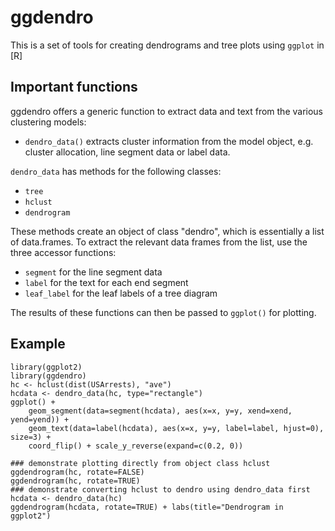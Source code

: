 # ggdendro

This is a set of tools for creating dendrograms and tree plots using `ggplot` in [R]

## Important functions

ggdendro offers a generic function to extract data and text from the various clustering models:

* `dendro_data()` extracts cluster information from the model object, e.g. cluster allocation, line segment data or label data.

`dendro_data` has methods for the following classes:

* `tree`
* `hclust`
* `dendrogram`

These methods create an object of class "dendro", which is essentially a list of data.frames.  To extract the relevant data frames from the list, use the three accessor functions:

* `segment` for the line segment data
* `label` for the text for each end segment
* `leaf_label` for the leaf labels of a tree diagram


The results of these functions can then be passed to `ggplot()` for plotting.

## Example

	library(ggplot2)
	library(ggdendro)
	hc <- hclust(dist(USArrests), "ave")
	hcdata <- dendro_data(hc, type="rectangle")
	ggplot() + 
	    geom_segment(data=segment(hcdata), aes(x=x, y=y, xend=xend, yend=yend)) +
	    geom_text(data=label(hcdata), aes(x=x, y=y, label=label, hjust=0), size=3) +
	    coord_flip() + scale_y_reverse(expand=c(0.2, 0))
	    
	### demonstrate plotting directly from object class hclust
	ggdendrogram(hc, rotate=FALSE)
	ggdendrogram(hc, rotate=TRUE)
	### demonstrate converting hclust to dendro using dendro_data first
	hcdata <- dendro_data(hc)
	ggdendrogram(hcdata, rotate=TRUE) + labs(title="Dendrogram in ggplot2")

	    
    



